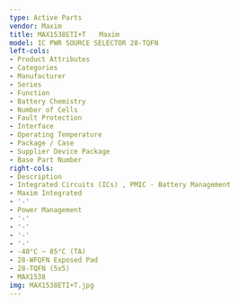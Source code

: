 ```yaml
---
type: Active Parts
vendor: Maxim
title: MAX1538ETI+T　　Maxim
model: IC PWR SOURCE SELECTOR 28-TQFN
left-cols:
- Product Attributes
- Categories
- Manufacturer
- Series
- Function
- Battery Chemistry
- Number of Cells
- Fault Protection
- Interface
- Operating Temperature
- Package / Case
- Supplier Device Package
- Base Part Number
right-cols:
- Description
- Integrated Circuits (ICs) , PMIC - Battery Management
- Maxim Integrated
- '-'
- Power Management
- '-'
- '-'
- '-'
- '-'
- -40°C ~ 85°C (TA)
- 28-WFQFN Exposed Pad
- 28-TQFN (5x5)
- MAX1538
img: MAX1538ETI+T.jpg
---
```

